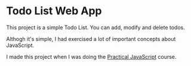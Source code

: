 # Todo List Web App

This project is a simple Todo List. You can add, modify and delete todos. 

Althogh it's simple, I had exercised a lot of important concepts about JavaScript.

I made this project when I was doing the [Practical JavaScript](https://watchandcode.com/p/practical-javascript) course.

